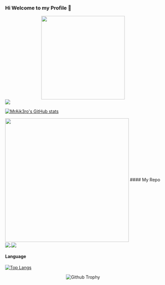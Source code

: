 ### Hi Welcome to my Profile 👋

<div align="center">
<img src="https://raw.githubusercontent.com/mraikero-01/mraikero-01/main/saikidesu/confused-i-dont-know.gif" width="270"/>
<div style="display:flex;">
 <img src="https://komarev.com/ghpvc/?username=mraikero-01" />
</div>
</div>


[![MrAik3ro's GitHub stats](https://github-readme-stats.vercel.app/api?username=mraikero-01&show_icons=true&theme=radical&count_private=true&text_color=32a885&border_color=a61414)](https://github.com/mraikero-01/mraikero-01)

<img align="center" src="https://github-readme-stats.vercel.app/api/top-langs/?username=mraikero-010&theme=dark&layout=compact" width="400px" />  
#### My Repo

<a href="https://github.com/mraikero-01/CUSTOM-RPC-WITH-SMALL-ICON">
  <img align="center" src="https://github-readme-stats.vercel.app/api/pin/?username=mraikero-01&repo=CUSTOM-RPC-WITH-SMALL-ICON&show_owner=true&theme=radical&text_color=32a885&border_color=a61414" />
</a>
<a href="https://github.com/mraikero-01/MinariiiBot/">
  <img align="center" src="https://github-readme-stats.vercel.app/api/pin/?username=mraikero-01&repo=MinariiiBot&show_owner=true&theme=radical&text_color=32a885&border_color=a61414" />
</a>

#### Language

[![Top Langs](https://github-readme-stats.vercel.app/api/top-langs/?username=mraikero-01&layout=compact&theme=radical&text_color=32a885&border_color=a61414)](https://github.com/mraikero-01/mraikero-01)

<div align="center">
<img alt="Github Trophy" src="https://github-profile-trophy.vercel.app/?username=mraikero-01&theme=gruvbox">
</div>
